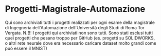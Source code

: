 # Progetti-Magistrale-Automazione
Qui sono archiviati tutti i progetti realizzati per ogni esame della magistrale di Ingegneria dell'Automazione dell'Università degli Studi di Roma Tor Vergata.
N.B! I progetti qui archiviati non sono tutti. Sono stati esclusi tutti quei progetti che pesano troppo per GitHub (es. progetti su SOLIDWORKS, o altri rete neurale dove era necessario caricare dataset molto grandi come può essere il MNIST)
